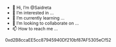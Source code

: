 - 👋 Hi, I’m @Saidreta
- 👀 I’m interested in ...
- 🌱 I’m currently learning ...
- 💞️ I’m looking to collaborate on ...
- 📫 How to reach me ...

<!---
Saidreta/Saidreta is a ✨ special ✨ repository because its `README.md` (this file) appears on your GitHub profile.
You can click the Preview link to take a look at your changes.
--->0xd2B8ccaEE5cc87945940Df210bf87AF5305eCf52
